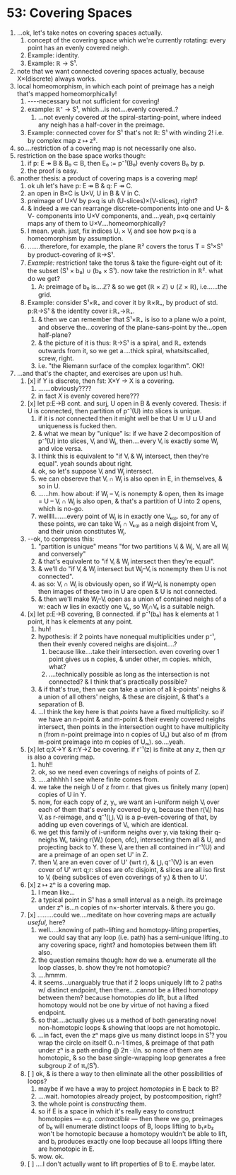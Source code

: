 # 53: Covering Spaces

1. ...ok, let's take notes on covering spaces actually.
    1. concept of the covering space which we're currently rotating: every point has an evenly covered neigh.
    2. Example: identity.
    3. Example: ℝ → S¹.
2. note that we want connected covering spaces actually, because X×(discrete) always works.
3. local homeomorphism, in which each point of preimage has a neigh that's mapped homeomorphically!
    1. ----necessary but not sufficient for covering!
    2. example: ℝ⁺ → S¹, which...is not....evenly covered..?
        1. ...not evenly covered _at_ the spiral-starting-point, where indeed any neigh has a half-cover in the preimage.
    3. Example: connected cover for S¹ that's not ℝ: S¹ with winding 2! i.e. by complex map z ↦ z².
4. so....restriction of a covering map is not necessarily one also.
5. restriction on the base space works though:
    1. if p: E ↠ B & B₀ ⊂ B, then E₀ := p⁻¹(B₀) evenly covers B₀ by p.
    2. the proof is easy.
6. another thesis: a product of covering maps is a covering map!
    1. ok uh let's have p: E ↠ B & q: F ↠ C.
    2. an open in B×C is U×V, U in B & V in C.
    3. preimage of U×V by p×q is uh (U-slices)×(V-slices), right?
    4. & indeed a we can rearrange discrete-components into one and U- & V- components into U×V components, and....yeah, p×q certainly maps any of them to U×V....homeomorphically?
    5. I mean. yeah. just, fix indices Uᵢ × Vⱼ and see how p×q is a homeomorphism by assumption.
    6. .......therefore, for example, the plane ℝ² covers the torus T = S¹×S¹ by product-covering of ℝ→S¹.
    7. *Example:* restriction! take the torus & take the figure-eight out of it: the subset (S¹ × b₀) ∪ (b₀ × S¹). now take the restriction in ℝ². what do we get?
        1. A: preimage of b₀ is....ℤ? & so we get (ℝ × ℤ) ∪ (ℤ × ℝ), i.e......the grid.
    8. Example: consider S¹×ℝ₊ and cover it by ℝ×ℝ₊, by product of std. p:ℝ→S¹ & the identity cover i:ℝ₊→ℝ₊.
        1. & then we can remember that S¹×ℝ₊ is iso to a plane w/o a point, and observe the...covering of the plane-sans-point by the...open half-plane?
        2. & the picture of it is thus: ℝ→S¹ is a spiral, and ℝ₊ extends outwards from it, so we get a....thick spiral, whatsitscalled, screw, right.
        3. i.e. "the Riemann surface of the complex logarithm". OK!!
7. ...and that's the chapter, and exercises are upon us! huh.
    1. [x] if Y is discrete, then fst: X×Y → X is a covering.
        1. .......obviously????
        2. in fact _X_ is evenly covered here???
    2. [x] let p:E→B cont. and surj, U open in B & evenly covered. Thesis: if U is connected, then partition of p⁻¹(U) into slices is unique.
        1. if it is _not_ connected then it might well be that U ≅ U ⊔ U and uniqueness is fucked then.
        2. & what we mean by "unique" is: if we have 2 decomposition of p⁻¹(U) into slices, Vᵢ and Wⱼ, then....every Vᵢ is exactly some Wⱼ and vice versa.
        3. I think this is equivalent to "if Vᵢ & Wⱼ intersect, then they're equal". yeah sounds about right.
        4. ok, so let's suppose Vᵢ and Wⱼ intersect.
        5. we can obsereve that Vᵢ ∩ Wⱼ is also open in E, in themselves, & so in U.
        6. ......hm. how about: if Wⱼ – Vᵢ is nonempty & open, then its image = U – Vᵢ ∩ Wⱼ is also open, & that's a partition of U into 2 opens, which is no-go.
        7. welllll.......every point of Wⱼ is in exactly one Vₖ₍ⱼ₎. so, for any of these points, we can take Wⱼ ∩ Vₖ₍ⱼ₎ as a neigh disjoint from Vᵢ, and their union constitutes Wⱼ.
    2. --ok, to compress this:
        1. "partition is unique" means "for two partitions Vᵢ & Wⱼ, Vᵢ are all Wⱼ and conversely"
        2. & that's equivalent to "if Vᵢ & Wⱼ intersect then they're equal".
        3. & we'll do "if Vᵢ & Wⱼ intersect but Wⱼ–Vᵢ is nonempty then U is not connected".
        4. as so: Vᵢ ∩ Wⱼ is obviously open, so if Wⱼ–Vᵢ is nonempty open then images of these two in U are open & U is not connected.
        5. & then we'll make Wⱼ–Vᵢ open as a union of contained neighs of a w: each w lies in exactly one Vₖ, so Wⱼ∩Vₖ is a suitable neigh.
    3. [x] let p:E→B covering, B connected. if p⁻¹(b₀) has k elements at 1 point, it has k elements at any point.
        1. huh!
        2. hypothesis: if 2 points have nonequal multiplicities under p⁻¹, then their evenly covered neighs are disjoint....?
            1. because like....take their intersection. even covering over 1 point gives us n copies, & under other, m copies. which, what?
            2. ....technically possible as long as the intersection is not connected? & I think that's practically possible?
        3. & if that's true, then we can take a union of all k-points' neighs & a union of all others' neighs, & these are disjoint, & that's a separation of B.
        4. ...I think the key here is that _points_ have a fixed multiplicity. so if we have an n-point & and m-point & their evenly covered neighs intersect, then points in the intersection ought to have multiplicity n (from n-point preimage into n copies of Uₙ) but also of m (from m-point preimage into m copies of Uₘ). so....yeah.
    4. [x] let q:X→Y & r:Y→Z be covering. if r⁻¹(z) is finite at any z, then q;r is also a covering map.
        1. huh!!
        2. ok, so we need even coverings of neighs of points of Z.
        3. .....ahhhhh I see where finite comes from.
        4. we take the neigh U of z from r. that gives us finitely many (open) copies of U in Y. 
        5. now, for each copy of _z_, yᵢ, we want an i-uniform neigh Vᵢ over each of them that's evenly covered by q, because then r(Vᵢ) has Vᵢ as r-reimage, and q⁻¹(⋃ᵢ Vᵢ) is a p-even-covering of that, by adding up even coverings of Vᵢ, which are identical.
        6. we get this family of i-uniform neighs over yᵢ via taking their q-neighs Wᵢ, taking r(Wᵢ) (open, ofc), intersecting them all & U, and projecting back to Y. these Vᵢ are then all contained in r⁻¹(U) and are a preimage of an open set U' in Z.
        7. then Vᵢ are an even cover of U' (wrt r), & ⋃ᵢ q⁻¹(Vᵢ) is an even cover of U' wrt q;r: slices are ofc disjoint, & slices are all iso first to Vᵢ (being subslices of even coverings of yᵢ) & then to U'.
    5. [x] z ↦ zⁿ is a covering map.
        1. I mean like...
        2. a typical point in S¹ has a small interval as a neigh. its preimage under zⁿ is...n copies of n×-shorter intervals. & there you go.
    5. [x] .........could we....meditate on how covering maps are actually _useful,_ here?
        1. well.....knowing of path-lifting and homotopy-lifting properties, we could say that any loop (i.e. path) has a semi-unique lifting..to any covering space, right? and homotopies between them lift also.
        2. the question remains though: how do we a. enumerate all the loop classes, b. show they're not homotopic?
        3. ....hmmm.
        4. it seems...unarguably true that if 2 loops uniquely lift to 2 paths w/ distinct endpoint, then there....cannot be a lifted homotopy between them? because homotopies _do_ lift, but a lifted homotopy would not be one by virtue of not having a fixed endpoint.
        5. so that....actually gives us a method of both generating novel non-homotopic loops & showing that loops are not homotopic.
        6. ...in fact, even the zⁿ maps give us many distinct loops in S¹? you wrap the circle on itself 0..n-1 times, & preimage of that path under zⁿ is a path ending @ 2π · i/n. so none of them are homotopic, & so the base single-wrapping loop generates a free subgroup ℤ of π₁(S¹).
    5. [ ] ok, & is there a way to then eliminate all the other possibilities of loops?
        1. maybe if we have a way to project _homotopies_ in E back to B?
        2. ....wait. homotopies already project, by postcomposition, right?
        3. the whole point is _constructing_ them.
        4. so if E is a space in which it's really easy to construct homotopies — e.g. _contractible_ — then there we go, preimages of b₀ will enumerate distinct loops of B, loops lifting to b₁≠b₂ won't be homotopic because a homotopy wouldn't be able to lift, and bᵢ produces exactly one loop because all loops lifting there are homotopic in E.
        5. wow. ok.
    6. [ ] ....I don't actually want to lift properties of B to E. maybe later.